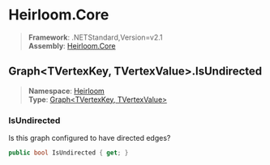 # Heirloom.Core

> **Framework**: .NETStandard,Version=v2.1  
> **Assembly**: [Heirloom.Core][0]  

## Graph\<TVertexKey, TVertexValue>.IsUndirected

> **Namespace**: [Heirloom][0]  
> **Type**: [Graph\<TVertexKey, TVertexValue>][1]  

### IsUndirected

Is this graph configured to have directed edges?

```cs
public bool IsUndirected { get; }
```

[0]: ../../../Heirloom.Core.md
[1]: ../Graph[TVertexKey,TVertexValue].md
